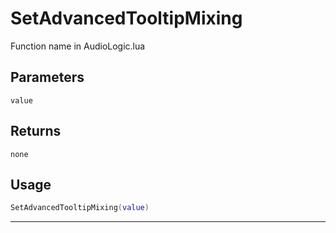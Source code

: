 # SetAdvancedTooltipMixing
Function name in AudioLogic.lua
## Parameters
`value`
## Returns
`none`
## Usage
```lua
SetAdvancedTooltipMixing(value)
```
---
